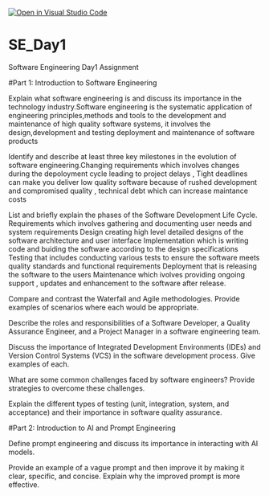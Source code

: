 [![Open in Visual Studio Code](https://classroom.github.com/assets/open-in-vscode-2e0aaae1b6195c2367325f4f02e2d04e9abb55f0b24a779b69b11b9e10269abc.svg)](https://classroom.github.com/online_ide?assignment_repo_id=16117392&assignment_repo_type=AssignmentRepo)
# SE_Day1
Software Engineering Day1 Assignment

#Part 1: Introduction to Software Engineering

Explain what software engineering is and discuss its importance in the technology industry.Software engineering is the systematic application of engineering principles,methods and tools to the development and maintenance of high quality software systems, it involves the design,development and testing deployment and maintenance of software products


Identify and describe at least three key milestones in the evolution of software engineering.Changing requirements which involves changes during the depoloyment cycle leading to project delays , Tight deadlines can make you deliver low quality software because of rushed development and compromised quality , technical debt which can increase maintance costs


List and briefly explain the phases of the Software Development Life Cycle.
 Requirements which involves gathering and documenting user needs and system requirements
 Design creating high level detailed designs of the software architecture and user interface
 Implementation which is writing code and buiding the software according to the design specifications
 Testing that includes conducting various tests to ensure the software meets quality standards and functional requirements 
 Deployment that is releasing the software to the users
 Maintenance which ivolves providing ongoing support , updates and enhancement to the software after release.


Compare and contrast the Waterfall and Agile methodologies. Provide examples of scenarios where each would be appropriate.


Describe the roles and responsibilities of a Software Developer, a Quality Assurance Engineer, and a Project Manager in a software engineering team.


Discuss the importance of Integrated Development Environments (IDEs) and Version Control Systems (VCS) in the software development process. Give examples of each.


What are some common challenges faced by software engineers? Provide strategies to overcome these challenges.


Explain the different types of testing (unit, integration, system, and acceptance) and their importance in software quality assurance.


#Part 2: Introduction to AI and Prompt Engineering


Define prompt engineering and discuss its importance in interacting with AI models.


Provide an example of a vague prompt and then improve it by making it clear, specific, and concise. Explain why the improved prompt is more effective.
